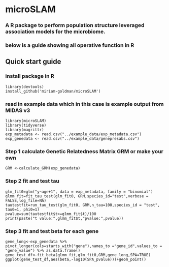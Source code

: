 # microSLAM
### A R package to perform population structure leveraged association models for the microbiome.
### below is a guide showing all operative function in R
## Quick start guide
### install package in R
```
library(devtools)
install_github('miriam-goldman/microSLAM')
```
### read in example data which in this case is example output from MIDAS v3
```
library(microSLAM)
library(tidyverse)
library(magrittr)
exp_metadata <- read.csv("../example_data/exp_metadata.csv")
exp_genedata <- read.csv("../example_data/genepresabs.csv")
```
### Step 1 calculate Genetic Relatedness Matrix GRM or make your own
```
GRM <-calculate_GRM(exp_genedata)
```

### Step 2 fit and test tau

```
glm_fit0=glm("y~age+1", data = exp_metadata, family = "binomial")
glmm_fit=fit_tau_test(glm_fit0, GRM,species_id="test",verbose = FALSE,log_file=NA)
tautestfit=run_tau_test(glm_fit0, GRM,n_tau=100,species_id = "test", tau0=1, phi0=1)
pvalue=sum(tautestfit$t>=glmm_fit$t)/100
print(paste("t value:",glmm_fit$t,"pvalue:",pvalue))
```

### Step 3 fit and test beta for each gene

```
gene_long<-exp_genedata %>% pivot_longer(cols=starts_with("gene"),names_to ="gene_id",values_to = "gene_value") %>% as.data.frame()
gene_test_df<-fit_beta(glmm_fit,glm_fit0,GRM,gene_long,SPA=TRUE)
ggplot(gene_test_df,aes(beta,-log10(SPA_pvalue)))+geom_point()
```
